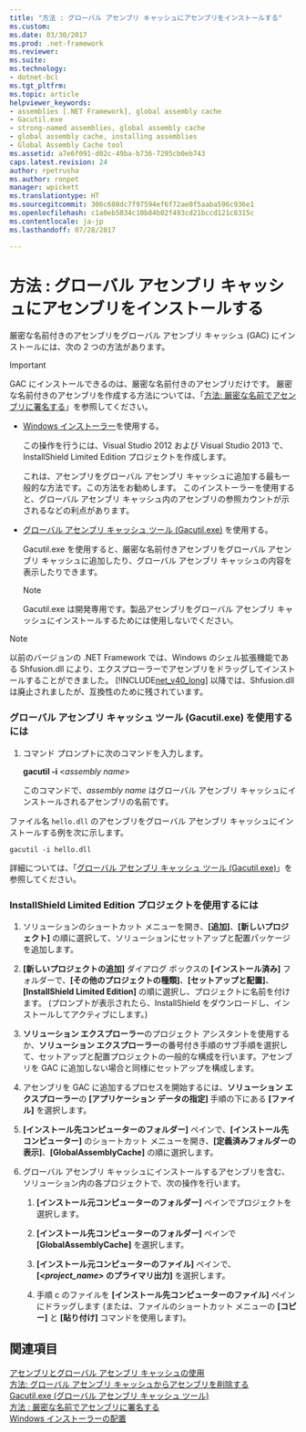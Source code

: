 ```yaml
---
title: "方法 : グローバル アセンブリ キャッシュにアセンブリをインストールする"
ms.custom: 
ms.date: 03/30/2017
ms.prod: .net-framework
ms.reviewer: 
ms.suite: 
ms.technology:
- dotnet-bcl
ms.tgt_pltfrm: 
ms.topic: article
helpviewer_keywords:
- assemblies [.NET Framework], global assembly cache
- Gacutil.exe
- strong-named assemblies, global assembly cache
- global assembly cache, installing assemblies
- Global Assembly Cache tool
ms.assetid: a7e6f091-d02c-49ba-b736-7295cb0eb743
caps.latest.revision: 24
author: rpetrusha
ms.author: ronpet
manager: wpickett
ms.translationtype: HT
ms.sourcegitcommit: 306c608dc7f97594ef6f72ae0f5aaba596c936e1
ms.openlocfilehash: c1a0eb5034c10b84b02f493cd21bccd121c8315c
ms.contentlocale: ja-jp
ms.lasthandoff: 07/28/2017

---
```

# <a name="how-to-install-an-assembly-into-the-global-assembly-cache"></a>方法 : グローバル アセンブリ キャッシュにアセンブリをインストールする
厳密な名前付きのアセンブリをグローバル アセンブリ キャッシュ (GAC) にインストールには、次の 2 つの方法があります。  
  
> [!IMPORTANT]
>  GAC にインストールできるのは、厳密な名前付きのアセンブリだけです。 厳密な名前付きのアセンブリを作成する方法については、「[方法: 厳密な名前でアセンブリに署名する](../../../docs/framework/app-domains/how-to-sign-an-assembly-with-a-strong-name.md)」を参照してください。  
  
-   [Windows インストーラー](http://msdn.microsoft.com/library/windows/desktop/cc185688.aspx)を使用する。  
  
     この操作を行うには、Visual Studio 2012 および Visual Studio 2013 で、InstallShield Limited Edition プロジェクトを作成します。  
  
     これは、アセンブリをグローバル アセンブリ キャッシュに追加する最も一般的な方法です。この方法をお勧めします。 このインストーラーを使用すると、グローバル アセンブリ キャッシュ内のアセンブリの参照カウントが示されるなどの利点があります。  
  
-   [グローバル アセンブリ キャッシュ ツール (Gacutil.exe)](../../../docs/framework/tools/gacutil-exe-gac-tool.md) を使用する。  
  
     Gacutil.exe を使用すると、厳密な名前付きアセンブリをグローバル アセンブリ キャッシュに追加したり、グローバル アセンブリ キャッシュの内容を表示したりできます。  
  
    > [!NOTE]
    >  Gacutil.exe は開発専用です。製品アセンブリをグローバル アセンブリ キャッシュにインストールするためには使用しないでください。  
  
> [!NOTE]
>  以前のバージョンの .NET Framework では、Windows のシェル拡張機能である Shfusion.dll により、エクスプローラーでアセンブリをドラッグしてインストールすることができました。 [!INCLUDE[net_v40_long](../../../includes/net-v40-long-md.md)] 以降では、Shfusion.dll は廃止されましたが、互換性のために残されています。  
  
### <a name="to-use-the-global-assembly-cache-tool-gacutilexe"></a>グローバル アセンブリ キャッシュ ツール (Gacutil.exe) を使用するには  
  
1.  コマンド プロンプトに次のコマンドを入力します。  
  
     **gacutil -i** \<*assembly name*>  
  
     このコマンドで、*assembly name* はグローバル アセンブリ キャッシュにインストールされるアセンブリの名前です。  
  
 ファイル名 `hello.dll` のアセンブリをグローバル アセンブリ キャッシュにインストールする例を次に示します。  
  
```  
gacutil -i hello.dll  
```  
  
 詳細については、「[グローバル アセンブリ キャッシュ ツール (Gacutil.exe)](../../../docs/framework/tools/gacutil-exe-gac-tool.md)」を参照してください。  
  
### <a name="to-use-an-installshield-limited-edition-project"></a>InstallShield Limited Edition プロジェクトを使用するには  
  
1.  ソリューションのショートカット メニューを開き、**[追加]**、**[新しいプロジェクト]** の順に選択して、ソリューションにセットアップと配置パッケージを追加します。  
  
2.  **[新しいプロジェクトの追加]** ダイアログ ボックスの **[インストール済み]** フォルダーで、**[その他のプロジェクトの種類]**、**[セットアップと配置]**、**[InstallShield Limited Edition]** の順に選択し、プロジェクトに名前を付けます。 (プロンプトが表示されたら、InstallShield をダウンロードし、インストールしてアクティブにします。)  
  
3.  **ソリューション エクスプローラー**のプロジェクト アシスタントを使用するか、**ソリューション エクスプローラー**の番号付き手順のサブ手順を選択して、セットアップと配置プロジェクトの一般的な構成を行います。アセンブリを GAC に追加しない場合と同様にセットアップを構成します。  
  
4.  アセンブリを GAC に追加するプロセスを開始するには、**ソリューション エクスプローラー**の **[アプリケーション データの指定]** 手順の下にある **[ファイル]** を選択します。  
  
5.  **[インストール先コンピューターのフォルダー]** ペインで、**[インストール先コンピューター]** のショートカット メニューを開き、**[定義済みフォルダーの表示]**、**[GlobalAssemblyCache]** の順に選択します。  
  
6.  グローバル アセンブリ キャッシュにインストールするアセンブリを含む、ソリューション内の各プロジェクトで、次の操作を行います。  
  
    1.  **[インストール元コンピューターのフォルダー]** ペインでプロジェクトを選択します。  
  
    2.  **[インストール先コンピューターのフォルダー]** ペインで **[GlobalAssemblyCache]** を選択します。  
  
    3.  **[インストール元コンピューターのファイル]** ペインで、**[*<project_name>* のプライマリ出力]** を選択します。  
  
    4.  手順 c のファイルを **[インストール先コンピューターのファイル]** ペインにドラッグします (または、ファイルのショートカット メニューの **[コピー]** と **[貼り付け]** コマンドを使用します)。  
  
## <a name="see-also"></a>関連項目  
 [アセンブリとグローバル アセンブリ キャッシュの使用](../../../docs/framework/app-domains/working-with-assemblies-and-the-gac.md)   
 [方法: グローバル アセンブリ キャッシュからアセンブリを削除する](../../../docs/framework/app-domains/how-to-remove-an-assembly-from-the-gac.md)   
 [Gacutil.exe (グローバル アセンブリ キャッシュ ツール)](../../../docs/framework/tools/gacutil-exe-gac-tool.md)   
 [方法 : 厳密な名前でアセンブリに署名する](../../../docs/framework/app-domains/how-to-sign-an-assembly-with-a-strong-name.md)   
 [Windows インストーラーの配置](http://msdn.microsoft.com/en-us/121be21b-b916-43e2-8f10-8b080516d2a0)


